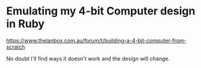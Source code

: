 # Emulating my 4-bit Computer design in Ruby

https://www.thelanbox.com.au/forum/t/building-a-4-bit-computer-from-scratch

No doubt I'll find ways it doesn't work and the design will change.
